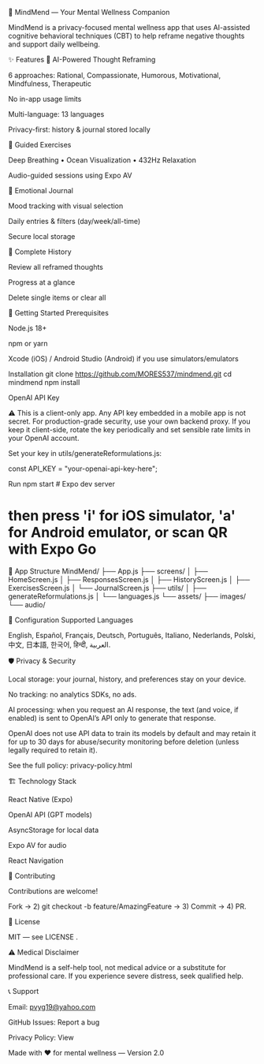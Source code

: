 🧠 MindMend — Your Mental Wellness Companion








MindMend is a privacy-focused mental wellness app that uses AI-assisted cognitive behavioral techniques (CBT) to help reframe negative thoughts and support daily wellbeing.

✨ Features
🎯 AI-Powered Thought Reframing

6 approaches: Rational, Compassionate, Humorous, Motivational, Mindfulness, Therapeutic

No in-app usage limits

Multi-language: 13 languages

Privacy-first: history & journal stored locally

🧘 Guided Exercises

Deep Breathing • Ocean Visualization • 432Hz Relaxation

Audio-guided sessions using Expo AV

📝 Emotional Journal

Mood tracking with visual selection

Daily entries & filters (day/week/all-time)

Secure local storage

📜 Complete History

Review all reframed thoughts

Progress at a glance

Delete single items or clear all

🚀 Getting Started
Prerequisites

Node.js 18+

npm or yarn

Xcode (iOS) / Android Studio (Android) if you use simulators/emulators

Installation
git clone https://github.com/MORES537/mindmend.git
cd mindmend
npm install

OpenAI API Key

⚠️ This is a client-only app. Any API key embedded in a mobile app is not secret. For production-grade security, use your own backend proxy. If you keep it client-side, rotate the key periodically and set sensible rate limits in your OpenAI account.

Set your key in utils/generateReformulations.js:

const API_KEY = "your-openai-api-key-here";

Run
npm start            # Expo dev server
# then press 'i' for iOS simulator, 'a' for Android emulator, or scan QR with Expo Go

📱 App Structure
MindMend/
├── App.js
├── screens/
│   ├── HomeScreen.js
│   ├── ResponsesScreen.js
│   ├── HistoryScreen.js
│   ├── ExercisesScreen.js
│   └── JournalScreen.js
├── utils/
│   ├── generateReformulations.js
│   └── languages.js
└── assets/
    ├── images/
    └── audio/

🔧 Configuration
Supported Languages

English, Español, Français, Deutsch, Português, Italiano, Nederlands, Polski, 中文, 日本語, 한국어, हिन्दी, العربية.

🛡️ Privacy & Security

Local storage: your journal, history, and preferences stay on your device.

No tracking: no analytics SDKs, no ads.

AI processing: when you request an AI response, the text (and voice, if enabled) is sent to OpenAI’s API only to generate that response.

OpenAI does not use API data to train its models by default and may retain it for up to 30 days for abuse/security monitoring before deletion (unless legally required to retain it).

See the full policy: privacy-policy.html

🏗️ Technology Stack

React Native (Expo)

OpenAI API (GPT models)

AsyncStorage for local data

Expo AV for audio

React Navigation

🤝 Contributing

Contributions are welcome!

Fork → 2) git checkout -b feature/AmazingFeature → 3) Commit → 4) PR.

📄 License

MIT — see LICENSE
.

⚠️ Medical Disclaimer

MindMend is a self-help tool, not medical advice or a substitute for professional care. If you experience severe distress, seek qualified help.

📞 Support

Email: pvyg19@yahoo.com

GitHub Issues: Report a bug

Privacy Policy: View

Made with ❤️ for mental wellness — Version 2.0
